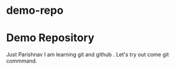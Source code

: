# demo-repo
# Demo Repository
Just Parishnav I am learning git and github . Let's try out come git commmand.
